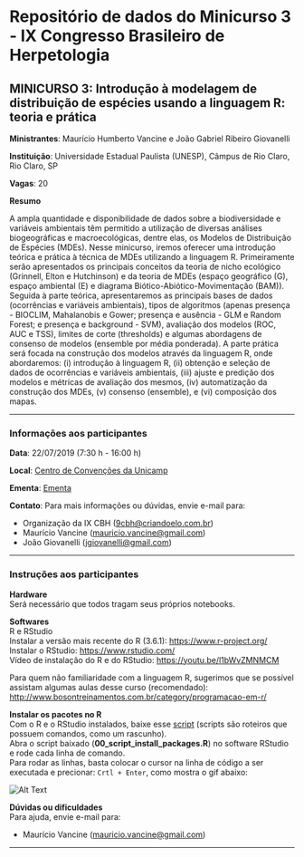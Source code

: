 # Repositório de dados do Minicurso 3 - IX Congresso Brasileiro de Herpetologia

## MINICURSO 3: Introdução à modelagem de distribuição de espécies usando a linguagem R: teoria e prática

**Ministrantes**: Maurício Humberto Vancine e João Gabriel Ribeiro Giovanelli

**Instituição**: Universidade Estadual Paulista (UNESP), Câmpus de Rio Claro, Rio Claro, SP

**Vagas**: 20

**Resumo**

A ampla quantidade e disponibilidade de dados sobre a biodiversidade e variáveis ambientais têm permitido a utilização de diversas análises biogeográficas e macroecológicas, dentre elas, os Modelos de Distribuição de Espécies (MDEs). Nesse minicurso, iremos oferecer uma introdução teórica e prática à técnica de MDEs utilizando a linguagem R. Primeiramente serão apresentados os principais conceitos da teoria de nicho ecológico (Grinnell, Elton e Hutchinson) e da teoria de MDEs (espaço geográfico (G), espaço ambiental (E) e diagrama Biótico-Abiótico-Movimentação (BAM)). Seguida à parte teórica, apresentaremos as principais bases de dados (ocorrências e variáveis ambientais), tipos de algoritmos (apenas presença - BIOCLIM, Mahalanobis e Gower; presença e ausência - GLM e Random Forest; e presença e background - SVM), avaliação dos modelos (ROC, AUC e TSS), limites de corte (thresholds) e algumas abordagens de consenso de modelos (ensemble por média ponderada). A parte prática será focada na construção dos modelos através da linguagem R, onde abordaremos: (i) introdução à linguagem R, (ii) obtenção e seleção de dados de ocorrências e variáveis ambientais, (iii) ajuste e predição dos modelos e métricas de avaliação dos mesmos, (iv) automatização da construção dos MDEs, (v) consenso (ensemble), e (vi) composição dos mapas.

---

### Informações aos participantes

**Data**: 22/07/2019 (7:30 h - 16:00 h)

**Local**: [Centro de Convenções da Unicamp](https://goo.gl/maps/x2JnxBeGkx1yZghu6)

**Ementa**: [Ementa](https://gitlab.com/mauriciovancine/course-sdm/blob/master/00_ementa/00_ementa.pdf)

**Contato**: 
Para mais informações ou dúvidas, envie e-mail para:

- Organização da IX CBH (9cbh@criandoelo.com.br)
- Maurício Vancine (mauricio.vancine@gmail.com)
- João Giovanelli (jgiovanelli@gmail.com)

---

### Instruções aos participantes

**Hardware** <br>
Será necessário que todos tragam seus próprios notebooks.

**Softwares**<br>R e RStudio <br>
Instalar a versão mais recente do R (3.6.1): https://www.r-project.org/ <br>
Instalar o RStudio: https://www.rstudio.com/ <br>
Vídeo de instalação do R e do RStudio: https://youtu.be/l1bWvZMNMCM <br>

Para quem não familiaridade com a linguagem R, sugerimos que se possível assistam algumas aulas desse curso (recomendado): http://www.bosontreinamentos.com.br/category/programacao-em-r/

**Instalar os pacotes no R** <br>
Com o R e o RStudio instalados, baixe esse [script](https://gitlab.com/mauriciovancine/course-sdm/blob/master/00_scripts/00_script_install_packages.R) (scripts são roteiros que possuem comandos, como um rascunho). <br>
Abra o script baixado (**00_script_install_packages.R**) no software RStudio e rode cada linha de comando. <br>
Para rodar as linhas, basta colocar o cursor na linha de código a ser executada e precionar: `Crtl + Enter`, como mostra o gif abaixo:

![Alt Text](https://appsilon.com/wp-content/uploads/2019/03/blog_code_execution_optimized.gif)

**Dúvidas ou dificuldades** <br>
Para ajuda, envie e-mail para: <br>

- Maurício Vancine (mauricio.vancine@gmail.com)

---